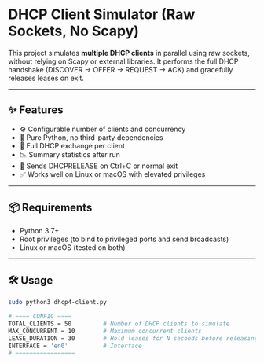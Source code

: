 # DHCP Client Simulator (Raw Sockets, No Scapy)

This project simulates **multiple DHCP clients** in parallel using raw sockets, without relying on Scapy or external libraries. It performs the full DHCP handshake (DISCOVER → OFFER → REQUEST → ACK) and gracefully releases leases on exit.

---

## ✨ Features

- ⚙️ Configurable number of clients and concurrency
- 🚀 Pure Python, no third-party dependencies
- 🔁 Full DHCP exchange per client
- 📉 Summary statistics after run
- 🧹 Sends DHCPRELEASE on Ctrl+C or normal exit
- ✅ Works well on Linux or macOS with elevated privileges

---

## 📦 Requirements

- Python 3.7+
- Root privileges (to bind to privileged ports and send broadcasts)
- Linux or macOS (tested on both)

---

## 🛠️ Usage

```bash
sudo python3 dhcp4-client.py

# ==== CONFIG ====
TOTAL_CLIENTS = 50         # Number of DHCP clients to simulate
MAX_CONCURRENT = 10        # Maximum concurrent clients
LEASE_DURATION = 30        # Hold leases for N seconds before releasing
INTERFACE = 'en0'          # Interface 
# =================
